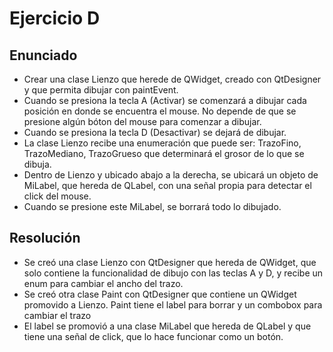 # Ejercicio D

## Enunciado
* Crear una clase Lienzo que herede de QWidget, creado con QtDesigner y que permita dibujar con paintEvent.
* Cuando se presiona la tecla A (Activar) se comenzará a dibujar cada posición en donde se encuentra el mouse. No depende de que se presione algún bóton del mouse para comenzar a dibujar.
* Cuando se presiona la tecla D (Desactivar) se dejará de dibujar.
* La clase Lienzo recibe una enumeración que puede ser: TrazoFino, TrazoMediano, TrazoGrueso que determinará el grosor de lo que se dibuja.
* Dentro de Lienzo y ubicado abajo a la derecha, se ubicará un objeto de MiLabel, que hereda de QLabel, con una señal propia para detectar el click del mouse.
* Cuando se presione este MiLabel, se borrará todo lo dibujado.

## Resolución
* Se creó una clase Lienzo con QtDesigner que hereda de QWidget, que solo contiene la funcionalidad de dibujo con las teclas A y D, y recibe un enum para cambiar el ancho del trazo.
* Se creó otra clase Paint con QtDesigner que contiene un QWidget promovido a Lienzo. Paint tiene el label para borrar y un combobox para cambiar el trazo
* El label se promovió a una clase MiLabel que hereda de QLabel y que tiene una señal de click, que lo hace funcionar como un botón. 
